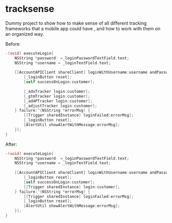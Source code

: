 tracksense
==========

Dummy project to show how to make sense of all different tracking frameworks that a mobile app could have , and how to work with them on an organized way.


Before:

```objective-c
-(void) executeLogin{
    NSString *password  =_loginPasswordTextField.text;
    NSString *username = _loginTextField.text;
    
    [[AccountAPIClient shareClient] loginWithUsername:username andPassword:password success:^(Customer *customer) {
        [_loginButton reset];
        [self successOnLogin:customer];
        
        [_adxTracker login:customer];
        [_gtmTracker login:customer];
        [_ad4PTracker login:customer];
        [_adjustTracker login:customer];
    } failure:^(NSString *errorMsg) {
        [[Trigger sharedInstance] loginFailed:errorMsg];
        [_loginButton reset];
        [AlertUtil showAlertWithMessage:errorMsg];
    }];
}

```

After:

```objective-c
-(void) executeLogin{
    NSString *password  =_loginPasswordTextField.text;
    NSString *username = _loginTextField.text;
    
    [[AccountAPIClient shareClient] loginWithUsername:username andPassword:password success:^(Customer *customer) {
        [_loginButton reset];
        [self successOnLogin:customer];
        [[Trigger sharedInstance] login:customer];
    } failure:^(NSString *errorMsg) {
        [[Trigger sharedInstance] loginFailed:errorMsg];
        [_loginButton reset];
        [AlertUtil showAlertWithMessage:errorMsg];
    }];
}

```
